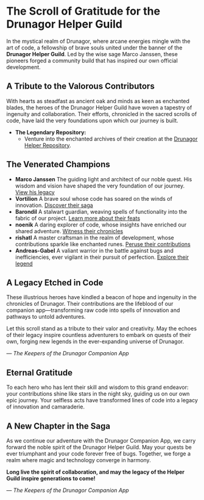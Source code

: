 # The Scroll of Gratitude for the Drunagor Helper Guild

In the mystical realm of Drunagor, where arcane energies mingle with the art of code, a fellowship of brave souls united under the banner of the **Drunagor Helper Guild**. Led by the wise sage Marco Janssen, these pioneers forged a community build that has inspired our own official development.

## A Tribute to the Valorous Contributors

With hearts as steadfast as ancient oak and minds as keen as enchanted blades, the heroes of the Drunagor Helper Guild have woven a tapestry of ingenuity and collaboration. Their efforts, chronicled in the sacred scrolls of code, have laid the very foundations upon which our journey is built.

- **The Legendary Repository:**
  - Venture into the enchanted archives of their creation at the [Drunagor Helper Repository](https://github.com/marcojanssen/drunagor-helper).

## The Venerated Champions

- **Marco Janssen** The guiding light and architect of our noble quest. His wisdom and vision have shaped the very foundation of our journey. [View his legacy](https://github.com/marcojanssen)
- **Vortilion** A brave soul whose code has soared on the winds of innovation. [Discover their saga](https://github.com/Vortilion)
- **Barondil** A stalwart guardian, weaving spells of functionality into the fabric of our project. [Learn more about their feats](https://github.com/Barondil)
- **noenik** A daring explorer of code, whose insights have enriched our shared adventure. [Witness their chronicles](https://github.com/noenik)
- **rishatl** A master craftsman in the realm of development, whose contributions sparkle like enchanted runes. [Peruse their contributions](https://github.com/rishatl)
- **Andreas-Gabel**
  A valiant warrior in the battle against bugs and inefficiencies, ever vigilant in their pursuit of perfection. [Explore their legend](https://github.com/Andreas-Gabel)

## A Legacy Etched in Code

These illustrious heroes have kindled a beacon of hope and ingenuity in the chronicles of Drunagor. Their contributions are the lifeblood of our companion app—transforming raw code into spells of innovation and pathways to untold adventures.

Let this scroll stand as a tribute to their valor and creativity. May the echoes of their legacy inspire countless adventurers to embark on quests of their own, forging new legends in the ever-expanding universe of Drunagor.

*— The Keepers of the Drunagor Companion App*

## Eternal Gratitude

To each hero who has lent their skill and wisdom to this grand endeavor: your contributions shine like stars in the night sky, guiding us on our own epic journey. Your selfless acts have transformed lines of code into a legacy of innovation and camaraderie.

## A New Chapter in the Saga

As we continue our adventure with the Drunagor Companion App, we carry forward the noble spirit of the Drunagor Helper Guild. May your quests be ever triumphant and your code forever free of bugs. Together, we forge a realm where magic and technology converge in harmony.

**Long live the spirit of collaboration, and may the legacy of the Helper Guild inspire generations to come!**

*— The Keepers of the Drunagor Companion App*
